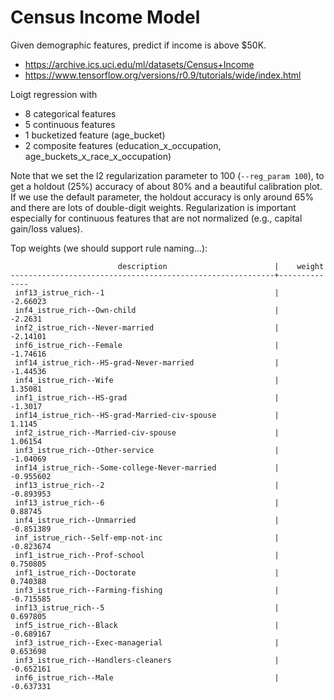 # Census Income Model

Given demographic features, predict if income is above $50K.
- https://archive.ics.uci.edu/ml/datasets/Census+Income
- https://www.tensorflow.org/versions/r0.9/tutorials/wide/index.html

Loigt regression with
- 8 categorical features
- 5 continuous features
- 1 bucketized feature (age_bucket)
- 2 composite features (education_x_occupation, age_buckets_x_race_x_occupation)

Note that we set the l2 regularization parameter to 100 (`--reg_param 100`),
to get a holdout (25%) accuracy of about 80% and a beautiful calibration plot.
If we use the default parameter, the holdout accuracy is only around 65% and
there are lots of double-digit weights. Regularization is important especially
for continuous features that are not normalized (e.g., capital gain/loss values).

Top weights (we should support rule naming...):
```
                        description                        |    weight
-----------------------------------------------------------+--------------
 inf13_istrue_rich--1                                      |     -2.66023
 inf4_istrue_rich--Own-child                               |      -2.2631
 inf2_istrue_rich--Never-married                           |     -2.14101
 inf6_istrue_rich--Female                                  |     -1.74616
 inf14_istrue_rich--HS-grad-Never-married                  |     -1.44536
 inf4_istrue_rich--Wife                                    |      1.35081
 inf1_istrue_rich--HS-grad                                 |      -1.3017
 inf14_istrue_rich--HS-grad-Married-civ-spouse             |       1.1145
 inf2_istrue_rich--Married-civ-spouse                      |      1.06154
 inf3_istrue_rich--Other-service                           |     -1.04069
 inf14_istrue_rich--Some-college-Never-married             |    -0.955602
 inf13_istrue_rich--2                                      |    -0.893953
 inf13_istrue_rich--6                                      |      0.88745
 inf4_istrue_rich--Unmarried                               |    -0.851389
 inf_istrue_rich--Self-emp-not-inc                         |    -0.823674
 inf1_istrue_rich--Prof-school                             |     0.750805
 inf1_istrue_rich--Doctorate                               |     0.740388
 inf3_istrue_rich--Farming-fishing                         |    -0.715585
 inf13_istrue_rich--5                                      |     0.697805
 inf5_istrue_rich--Black                                   |    -0.689167
 inf3_istrue_rich--Exec-managerial                         |     0.653698
 inf3_istrue_rich--Handlers-cleaners                       |    -0.652161
 inf6_istrue_rich--Male                                    |    -0.637331
```
